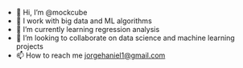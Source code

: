 - 👋 Hi, I’m @mockcube
- 👀 I work with big data and ML algorithms
- 🌱 I’m currently learning regression analysis 
- 💞️ I’m looking to collaborate on data science and machine learning projects
- 📫 How to reach me jorgehaniel1@gmail.com

<!---
root-ho/root-ho is a ✨ special ✨ repository because its `README.md` (this file) appears on your GitHub profile.
You can click the Preview link to take a look at your changes.
--->
